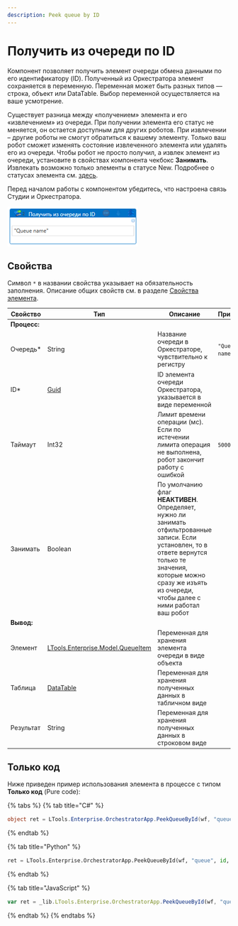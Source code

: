```yaml
---
description: Peek queue by ID
---
```


# Получить из очереди по ID

Компонент позволяет получить элемент очереди обмена данными по его идентификатору (ID). Полученный из Оркестратора элемент сохраняется в переменную. Переменная может быть разных типов — строка, объект или DataTable. Выбор переменной осуществляется на ваше усмотрение.

Существует разница между «получением» элемента и его «извлечением» из очереди. При получении элемента его статус не меняется, он остается доступным для других роботов. При извлечении – другие роботы не смогут обратиться к вашему элементу. Только ваш робот сможет изменять состояние извлеченного элемента или удалять его из очереди. Чтобы робот не просто получил, а извлек элемент из очереди, установите в свойствах компонента чекбокс **Занимать**. Извлекать возможно только элементы в статусе New. Подробнее о статусах элемента см. [здесь](https://docs.primo-rpa.ru/primo-rpa/orchestrator/basics/data-queues/items#statusy-elementa).

Перед началом работы с компонентом убедитесь, что настроена связь Студии и Оркестратора.

![](<../../../../.gitbook/assets/peek-queue-by-id.png>) 

## Свойства
Символ `*` в названии свойства указывает на обязательность заполнения. Описание общих свойств см. в разделе [Свойства элемента](https://docs.primo-rpa.ru/primo-rpa/primo-studio/process/elements#svoistva-elementa).

| Свойство   | Тип       | Описание                 | Пример
| ---------- | --------- | ------------------------ | ------------- |
| **Процесс:** | | |
| Очередь\*  | String    | Название очереди в Оркестраторе, чувствительно к регистру | `"Queue name"`
| ID\*       | [Guid](https://docs.microsoft.com/ru-ru/dotnet/api/system.guid?view=net-6.0) | ID элемента очереди Оркестратора, указывается в виде переменной | 
| Таймаут    | Int32     | Лимит времени операции (мс). Если по истечении лимита операция не выполнена, робот закончит работу с ошибкой | `5000`
| Занимать   | Boolean   | По умолчанию флаг **НЕАКТИВЕН**. Определяет, нужно ли занимать отфильтрованные записи. Если установлен, то в ответе вернутся только те значения, которые можно сразу же изъять из очереди, чтобы далее с ними работал ваш робот |
| **Вывод:** |   |   |
| Элемент    | [LTools.Enterprise.Model.QueueItem](https://docs.primo-rpa.ru/primo-rpa/g_elements/el_basic/els_orch/els_queues/datatypes) | Переменная для хранения элемента очереди в виде объекта | 
| Таблица    | [DataTable](https://learn.microsoft.com/ru-ru/dotnet/api/system.data.datatable?view=net-8.0&viewFallbackFrom=net-4.6.1) | Переменная для хранения полученных данных в табличном виде | 
| Результат  | String    | Переменная для хранения полученных данных в строковом виде | 


## Только код
Ниже приведен пример использования элемента в процессе с типом **Только код** (Pure code):

{% tabs %}
{% tab title="C#" %}
```csharp
object ret = LTools.Enterprise.OrchestratorApp.PeekQueueById(wf, "queue", id, false);
```
{% endtab %}

{% tab title="Python" %}
```python
ret = LTools.Enterprise.OrchestratorApp.PeekQueueById(wf, "queue", id, false)
```
{% endtab %}

{% tab title="JavaScript" %}
```javascript
var ret = _lib.LTools.Enterprise.OrchestratorApp.PeekQueueById(wf, "queue", id, false);
```
{% endtab %}
{% endtabs %}
